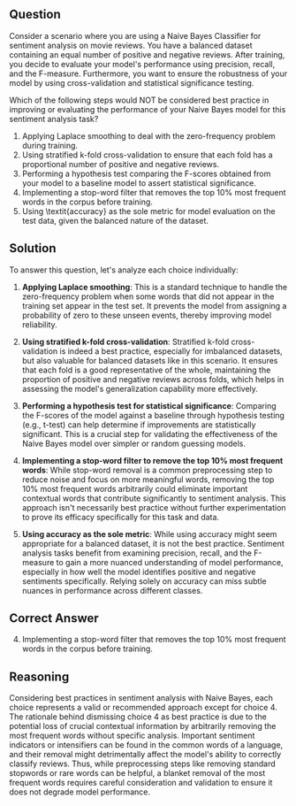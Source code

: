 ## Question
Consider a scenario where you are using a Naive Bayes Classifier for sentiment analysis on movie reviews. You have a balanced dataset containing an equal number of positive and negative reviews. After training, you decide to evaluate your model's performance using precision, recall, and the F-measure. Furthermore, you want to ensure the robustness of your model by using cross-validation and statistical significance testing. 

Which of the following steps would NOT be considered best practice in improving or evaluating the performance of your Naive Bayes model for this sentiment analysis task?

1. Applying Laplace smoothing to deal with the zero-frequency problem during training.
2. Using stratified k-fold cross-validation to ensure that each fold has a proportional number of positive and negative reviews.
3. Performing a hypothesis test comparing the F-scores obtained from your model to a baseline model to assert statistical significance.
4. Implementing a stop-word filter that removes the top 10% most frequent words in the corpus before training.
5. Using \textit{accuracy} as the sole metric for model evaluation on the test data, given the balanced nature of the dataset.

## Solution
To answer this question, let's analyze each choice individually:

1. **Applying Laplace smoothing**: This is a standard technique to handle the zero-frequency problem when some words that did not appear in the training set appear in the test set. It prevents the model from assigning a probability of zero to these unseen events, thereby improving model reliability.

2. **Using stratified k-fold cross-validation**: Stratified k-fold cross-validation is indeed a best practice, especially for imbalanced datasets, but also valuable for balanced datasets like in this scenario. It ensures that each fold is a good representative of the whole, maintaining the proportion of positive and negative reviews across folds, which helps in assessing the model's generalization capability more effectively.

3. **Performing a hypothesis test for statistical significance**: Comparing the F-scores of the model against a baseline through hypothesis testing (e.g., t-test) can help determine if improvements are statistically significant. This is a crucial step for validating the effectiveness of the Naive Bayes model over simpler or random guessing models.

4. **Implementing a stop-word filter to remove the top 10% most frequent words**: While stop-word removal is a common preprocessing step to reduce noise and focus on more meaningful words, removing the top 10% most frequent words arbitrarily could eliminate important contextual words that contribute significantly to sentiment analysis. This approach isn't necessarily best practice without further experimentation to prove its efficacy specifically for this task and data.

5. **Using accuracy as the sole metric**: While using accuracy might seem appropriate for a balanced dataset, it is not the best practice. Sentiment analysis tasks benefit from examining precision, recall, and the F-measure to gain a more nuanced understanding of model performance, especially in how well the model identifies positive and negative sentiments specifically. Relying solely on accuracy can miss subtle nuances in performance across different classes. 

## Correct Answer
4. Implementing a stop-word filter that removes the top 10% most frequent words in the corpus before training.

## Reasoning
Considering best practices in sentiment analysis with Naive Bayes, each choice represents a valid or recommended approach except for choice 4. The rationale behind dismissing choice 4 as best practice is due to the potential loss of crucial contextual information by arbitrarily removing the most frequent words without specific analysis. Important sentiment indicators or intensifiers can be found in the common words of a language, and their removal might detrimentally affect the model's ability to correctly classify reviews. Thus, while preprocessing steps like removing standard stopwords or rare words can be helpful, a blanket removal of the most frequent words requires careful consideration and validation to ensure it does not degrade model performance.